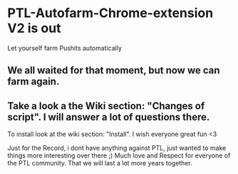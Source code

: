 # PTL-Autofarm-Chrome-extension V2 is out
Let yourself farm Pushits automatically

## We all waited for that moment, but now we can farm again.
## Take a look a the Wiki section: "Changes of script". I will answer a lot of questions there.

To install look at the wiki section: "Install".
I wish everyone great fun <3

Just for the Record, i dont have anything against PTL, just wanted to make things more interesting over there ;) 
Much love and Respect for everyone of the PTL community.
That we will last a lot more years together.
